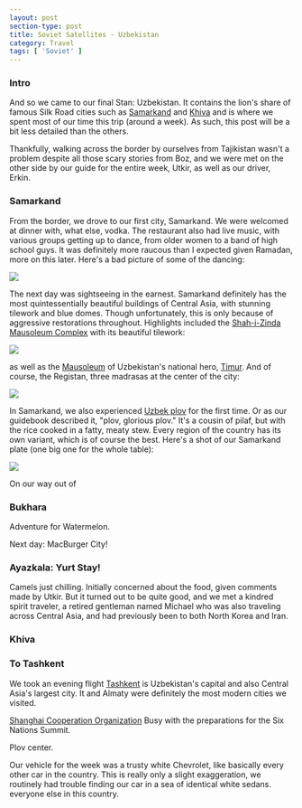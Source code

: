 ```yaml
---
layout: post
section-type: post
title: Soviet Satellites - Uzbekistan
category: Travel
tags: [ 'Soviet' ]
---
```


### Intro

And so we came to our final Stan: Uzbekistan. It contains the lion's share
of famous Silk Road cities such as
[Samarkand](https://en.wikipedia.org/wiki/Samarkand) and
[Khiva](https://en.wikipedia.org/wiki/Khiva)
and is where we spent most of our time this trip (around a week). As such,
this post will be a bit less detailed than the others.

Thankfully, walking across the border by ourselves from Tajikistan
wasn't a problem despite all those scary stories from Boz, and
we were met on the other side by our guide for the entire
week, Utkir, as well as our driver, Erkin.

### Samarkand

From the border, we drove to our first city, Samarkand. We were welcomed at
dinner with, what else, vodka. The restaurant also had live music, with various
groups getting up to dance, from older women to a band of high school guys.
It was definitely more raucous than I expected given Ramadan, more on this later.
Here's a bad picture of some of the dancing:

![](https://dl.dropboxusercontent.com/s/pyycpcegqc8ytue/P6120119.JPG?dl=0)

The next day was sightseeing in the earnest. Samarkand definitely has the
most quintessentially beautiful buildings of Central Asia, with stunning
tilework and blue domes. Though unfortunately, this is only because of
aggressive restorations throughout. Highlights included the
[Shah-i-Zinda Mausoleum Complex](https://en.wikipedia.org/wiki/Shah-i-Zinda)
with its beautiful tilework:

![](XX)

as well as the [Mausoleum](https://en.wikipedia.org/wiki/Gur-e-Amir)
of Uzbekistan's national hero, [Timur](https://en.wikipedia.org/wiki/Timur).
And of course, the Registan, three madrasas at the center of the city:

![](XX)

In Samarkand, we also experienced
[Uzbek plov](https://munchies.vice.com/en/recipes/uzbek-plov)
for the first time. Or as our guidebook described it, "plov, glorious plov."
It's a cousin of pilaf, but with the rice cooked in a fatty, meaty stew.
Every region of the country has its own variant, which is of course the best.
Here's a shot of our Samarkand plate (one big one for the whole table):

![](XX)

On our way out of 

### Bukhara

Adventure for Watermelon.

Next day: MacBurger City! 

### Ayazkala: Yurt Stay!

Camels just chilling. Initially concerned about the food, given comments made
by Utkir. But it turned out to be quite good, and we met a kindred spirit
traveler, a retired gentleman named Michael who was also traveling across
Central Asia, and had previously been to both North Korea and Iran.

### Khiva



### To Tashkent

We took an evening flight 
[Tashkent](https://en.wikipedia.org/wiki/Tashkent) is Uzbekistan's capital
and also Central Asia's largest city. It and Almaty were definitely the most
modern cities we visited.

[Shanghai Cooperation Organization](https://en.wikipedia.org/wiki/Shanghai_Cooperation_Organisation)
Busy with the preparations for the Six Nations Summit. 

Plov center. 

Our vehicle for the week was a
trusty white Chevrolet, like basically every other car in the country.
This is really only a slight exaggeration, we routinely had trouble finding
our car in a sea of identical white sedans. 
everyone else in this country.
